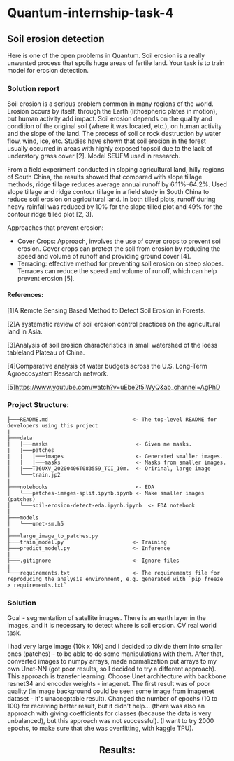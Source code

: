 # Quantum-internship-task-4
## Soil erosion detection

Here is one of the open problems in Quantum. Soil erosion is a really unwanted process that spoils huge areas of fertile land. Your task is to train model for erosion detection.

### Solution report
Soil erosion is a serious problem common in many regions of the world. Erosion occurs by itself, through the Earth (lithospheric plates in motion), but human activity add impact. Soil erosion depends on the quality and condition of the original soil (where it was located, etc.), on human activity and the slope of the land. The process of soil or rock destruction by water flow, wind, ice, etc. Studies have shown that soil erosion in the forest usually occurred in areas with highly exposed topsoil due to the lack of understory grass cover [2]. Model SEUFM used in research.

From a field experiment conducted in sloping agricultural land, hilly regions of South China, the results showed that compared with slope tillage methods, ridge tillage reduces average annual runoff by 6.11%–64.2%. Used slope tillage and ridge contour tillage in a field study in South China to reduce soil erosion on agricultural land. In both tilled plots, runoff during heavy rainfall was reduced by 10% for the slope tilled plot and 49% for the contour ridge tilled plot [2, 3].

Approaches that prevent erosion:
- Cover Crops: Approach, involves the use of cover crops to prevent soil erosion. Cover crops can protect the soil from erosion by reducing the speed and volume of runoff and providing ground cover [4].
- Terracing: effective method for preventing soil erosion on steep slopes. Terraces can reduce the speed and volume of runoff, which can help prevent erosion [5].

#### References:
[1]A Remote Sensing Based Method to Detect Soil Erosion in Forests.

[2]A systematic review of soil erosion control practices on the agricultural land in Asia.

[3]Analysis of soil erosion characteristics in small watershed of the loess tableland Plateau of China.

[4]Comparative analysis of water budgets across the U.S. Long-Term Agroecosystem Research network.

[5]https://www.youtube.com/watch?v=uEbe2t5iWyQ&ab_channel=AgPhD

### Project Structure:
```
├───README.md                           <- The top-level README for developers using this project
|
├───data                                
|   |───masks                            <- Given me masks.
|   |───patches                   
|   |   |───images                       <- Generated smaller images.
|   |   |───masks                        <- Masks from smaller images.
│   |───T36UXV_20200406T083559_TCI_10m.  <- Oririnal, large image
|   └───train.jp2  
|
├───notebooks                            <- EDA
│   └───patches-images-split.ipynb.ipynb <- Make smaller images (patches)
│   └───soil-erosion-detect-eda.ipynb.ipynb  <- EDA notebook
|
├───models                              
|   └───unet-sm.h5
|
├───large_image_to_patches.py
├───train_model.py                      <- Training
├───predict_model.py                    <- Inference
|
├───.gitignore                          <- Ignore files
|
└───requirements.txt                    <- The requirements file for reproducing the analysis environment, e.g. generated with `pip freeze > requirements.txt`
```
### Solution
Goal - segmentation of satellite images. There is an earth layer in the images, and it is necessary to detect where is soil erosion. CV real world task.

I had very large image (10k x 10k) and I decided to divide them into smaller ones (patches) - to be able to do some manipulations with them. After that, converted images to numpy arrays, made normalization put arrays to my own Unet-NN (got poor results, so I decided to try a different approach). This approach is transfer learning. Choose Unet architecture with backbone resnet34 and encoder weights - imagenet. The first result was of poor quality (in image background could be seen some image from imagenet dataset - it's unacceptable result). Сhanged the number of epochs (10 to 100) for receiving better result, but it didn't help... (there was also an approach with giving coefficients for classes (because the data is very unbalanced), but this approach was not successful). (I want to try 2000 epochs, to make sure that she was overfitting, with kaggle TPU).

<h2><center>Results:</center></h2>

